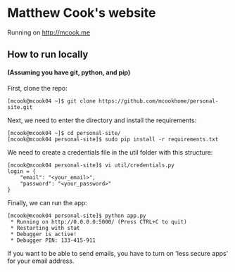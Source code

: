 # Matthew Cook's website

Running on http://mcook.me

## How to run locally
#### (Assuming you have git, python, and pip)

First, clone the repo:  
   
```
[mcook@mcook04 ~]$ git clone https://github.com/mcookhome/personal-site.git
```  
  
Next, we need to enter the directory and install the requirements:

```
[mcook@mcook04 ~]$ cd personal-site/   
[mcook@mcook04 personal-site]$ sudo pip install -r requirements.txt  
```  

We need to create a credentials file in the util folder with this structure:  
```
[mcook@mcook04 personal-site]$ vi util/credentials.py
login = {
    "email": "<your_email>",
    "password": "<your_password>"
}
```  

Finally, we can run the app:  
```
[mcook@mcook04 personal-site]$ python app.py  
 * Running on http://0.0.0.0:5000/ (Press CTRL+C to quit)  
 * Restarting with stat  
 * Debugger is active!  
 * Debugger PIN: 133-415-911  
```
  
If you want to be able to send emails, you have to turn on 'less secure apps' for your email address.
